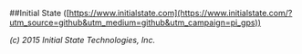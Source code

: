 ##Initial State ([https://www.initialstate.com](https://www.initialstate.com/?utm_source=github&utm_medium=github&utm_campaign=pi_gps))

_(c) 2015 Initial State Technologies, Inc._